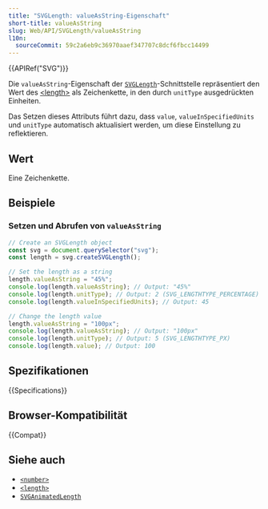 ```yaml
---
title: "SVGLength: valueAsString-Eigenschaft"
short-title: valueAsString
slug: Web/API/SVGLength/valueAsString
l10n:
  sourceCommit: 59c2a6eb9c36970aaef347707c8dcf6fbcc14499
---
```


{{APIRef("SVG")}}

Die `valueAsString`-Eigenschaft der [`SVGLength`](/de/docs/Web/API/SVGLength)-Schnittstelle repräsentiert den Wert des [\<length>](/de/docs/Web/SVG/Content_type#length) als Zeichenkette, in den durch `unitType` ausgedrückten Einheiten.

Das Setzen dieses Attributs führt dazu, dass `value`, `valueInSpecifiedUnits` und `unitType` automatisch aktualisiert werden, um diese Einstellung zu reflektieren.

## Wert

Eine Zeichenkette.

## Beispiele

### Setzen und Abrufen von `valueAsString`

```js
// Create an SVGLength object
const svg = document.querySelector("svg");
const length = svg.createSVGLength();

// Set the length as a string
length.valueAsString = "45%";
console.log(length.valueAsString); // Output: "45%"
console.log(length.unitType); // Output: 2 (SVG_LENGTHTYPE_PERCENTAGE)
console.log(length.valueInSpecifiedUnits); // Output: 45

// Change the length value
length.valueAsString = "100px";
console.log(length.valueAsString); // Output: "100px"
console.log(length.unitType); // Output: 5 (SVG_LENGTHTYPE_PX)
console.log(length.value); // Output: 100
```

## Spezifikationen

{{Specifications}}

## Browser-Kompatibilität

{{Compat}}

## Siehe auch

- [`<number>`](/de/docs/Web/SVG/Content_type#number)
- [`<length>`](/de/docs/Web/SVG/Content_type#length)
- [`SVGAnimatedLength`](/de/docs/Web/API/SVGAnimatedLength)
